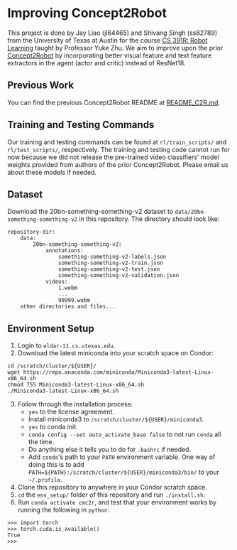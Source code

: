# Improving Concept2Robot
This project is done by Jay Liao (jl64465) and Shivang Singh (ss82789) from the University of Texas at Austin for the course [CS 391R: Robot Learning](https://www.cs.utexas.edu/~yukez/cs391r_fall2021/) taught by Professor Yuke Zhu. We aim to improve upon the prior [Concept2Robot](https://github.com/stanford-iprl-lab/Concept2Robot) by incorporating better visual feature and text feature extractors in the agent (actor and critic) instead of ResNet18.

## Previous Work
You can find the previous Concept2Robot README at [README_C2R.md](README_C2R.md).

## Training and Testing Commands
Our training and testing commands can be found at `rl/train_scripts/` and `rl/test_scripts/`, respectively. The training and testing code cannot run for now because we did not release the pre-trained video classifiers' model weights provided from authors of the prior Concept2Robot. Please email us about these models if needed.

## Dataset
Download the 20bn-something-something-v2 dataset to `data/20bn-something-something-v2` in this repository. The directory should look like:
```
repository-dir:
    data:
        20bn-something-something-v2:
            annotations:
                something-something-v2-labels.json
                something-something-v2-train.json
                something-something-v2-test.json
                something-something-v2-validation.json
            videos:
                1.webm
                ...
                99999.webm
    other directories and files...
```

## Environment Setup
1. Login to `eldar-11.cs.utexas.edu`.
2. Download the latest miniconda into your scratch space on Condor:
```
cd /scratch/cluster/${USER}/
wget https://repo.anaconda.com/miniconda/Miniconda3-latest-Linux-x86_64.sh
chmod 755 Miniconda3-latest-Linux-x86_64.sh
./Miniconda3-latest-Linux-x86_64.sh
```
3. Follow through the installation process:
    * `yes` to the license agreement.
    * Install miniconda3 to `/scratch/cluster/${USER}/miniconda3`.
    * `yes` to conda init.
    * `conda config --set auto_activate_base false` to not run `conda` all the time.
    * Do anything else it tells you to do for `.bashrc` if needed.
    * Add `conda`'s path to your `PATH` environment variable. One way of doing this is to add `PATH=${PATH}:/scratch/cluster/${USER}/miniconda3/bin/` to your `~/.profile`.
3. Clone this repository to anywhere in your Condor scratch space.
4. `cd` the `env_setup/` folder of this repository and run `./install.sh`.
5. Run `conda activate cmc2r`, and test that your environment works by running the following in `python`:
```python3
>>> import torch
>>> torch.cuda.is_available()
True
>>>
```
